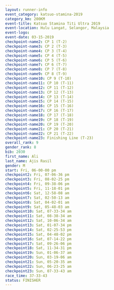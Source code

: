 ```yaml
---
layout: runner-info 
event_category: katsuo-stamina-2019 
category_km: 200KM 
event-title: Katsuo Stamina Titi Ultra 2019 
event-location: Hulu Langat, Selangor, Malaysia 
event-logo: 
event-date: 03-15-2019 
checkpoint-name2: CP 1 (T-2) 
checkpoint-name3: CP 2 (T-3) 
checkpoint-name4: CP 3 (T-4) 
checkpoint-name5: CP 4 (T-5) 
checkpoint-name6: CP 5 (T-6) 
checkpoint-name7: CP 6 (T-7) 
checkpoint-name8: CP 7 (T-8) 
checkpoint-name9: CP 8 (T-9) 
checkpoint-name10: CP 9 (T-10) 
checkpoint-name11: CP 10 (T-11) 
checkpoint-name12: CP 11 (T-12) 
checkpoint-name13: CP 12 (T-13) 
checkpoint-name14: CP 13 (T-14) 
checkpoint-name15: CP 14 (T-15) 
checkpoint-name16: CP 15 (T-16) 
checkpoint-name17: CP 16 (T-17) 
checkpoint-name18: CP 17 (T-18) 
checkpoint-name19: CP 18 (T-19) 
checkpoint-name20: CP 19 (T-20) 
checkpoint-name21: CP 20 (T-21) 
checkpoint-name22: CP 21 (T-22) 
checkpoint-name23: Finishing Line (T-23) 
overall_rank: 9
gender_rank: 8
bib: 2030
first_name: Ali
last_name: Ajis Rasil
gender: M
start: Fri, 06-00-00 pm
checkpoint2: Fri, 07-06-36 pm
checkpoint3: Fri, 08-02-25 pm
checkpoint4: Fri, 09-38-06 pm
checkpoint5: Fri, 11-18-01 pm
checkpoint6: Sat, 12-58-08 am
checkpoint7: Sat, 02-50-13 am
checkpoint8: Sat, 04-02-01 am
checkpoint9: Sat, 05-48-03 am
checkpoint10: Sat, 07-33-34 am
checkpoint11: Sat, 08-38-34 am
checkpoint12: Sat, 10-06-34 am
checkpoint13: Sat, 01-07-34 pm
checkpoint14: Sat, 02-25-53 pm
checkpoint15: Sat, 04-48-02 pm
checkpoint16: Sat, 07-14-22 pm
checkpoint17: Sat, 09-26-06 pm
checkpoint18: Sat, 11-34-31 pm
checkpoint19: Sun, 01-06-37 am
checkpoint20: Sun, 03-19-06 am
checkpoint21: Sun, 05-20-35 am
checkpoint22: Sun, 06-23-25 am
checkpoint23: Sun, 07-33-43 am
race_time: 37-33-43
status: FINISHER
---
```

